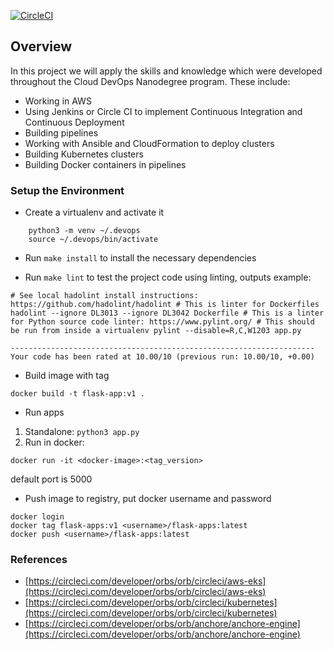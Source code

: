 [![CircleCI](https://circleci.com/gh/ahakimx/ha-flask-api.svg?style=svg)](https://circleci.com/gh/ahakimx/ha-flask-api)

## Overview 

In this project we will apply the skills and knowledge which were developed throughout the Cloud DevOps Nanodegree program. These include:

- Working in AWS
- Using Jenkins or Circle CI to implement Continuous Integration and Continuous Deployment
- Building pipelines
- Working with Ansible and CloudFormation to deploy clusters
- Building Kubernetes clusters
- Building Docker containers in pipelines

### Setup the Environment

* Create a virtualenv and activate it

```
    python3 -m venv ~/.devops
    source ~/.devops/bin/activate
```

* Run `make install` to install the necessary dependencies

* Run `make lint` to test the project code using linting, outputs example:


``` 
# See local hadolint install instructions: https://github.com/hadolint/hadolint # This is linter for Dockerfiles hadolint --ignore DL3013 --ignore DL3042 Dockerfile # This is a linter for Python source code linter: https://www.pylint.org/ # This should be run from inside a virtualenv pylint --disable=R,C,W1203 app.py

--------------------------------------------------------------------
Your code has been rated at 10.00/10 (previous run: 10.00/10, +0.00)

```

* Build image with tag
```
docker build -t flask-app:v1 .
```

* Run apps
1. Standalone: `python3 app.py`
2. Run in docker:
```
docker run -it <docker-image>:<tag_version>
```
default port is 5000
   
* Push image to registry, put docker username and password
```
docker login
docker tag flask-apps:v1 <username>/flask-apps:latest
docker push <username>/flask-apps:latest
```

### References
- [https://circleci.com/developer/orbs/orb/circleci/aws-eks](https://circleci.com/developer/orbs/orb/circleci/aws-eks)
- [https://circleci.com/developer/orbs/orb/circleci/kubernetes](https://circleci.com/developer/orbs/orb/circleci/kubernetes)
- [https://circleci.com/developer/orbs/orb/anchore/anchore-engine](https://circleci.com/developer/orbs/orb/anchore/anchore-engine)
